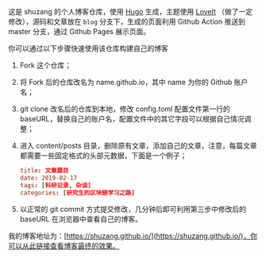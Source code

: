 这是 shuzang 的个人博客仓库，使用 [Hugo](https://gohugo.io/) 生成，主题使用 [LoveIt](https://github.com/dillonzq/LoveIt) （做了一定修改），源码和文章放在 `blog` 分支下，生成的页面利用 Github Action 推送到 master 分支，通过 Github Pages 展示页面。

你可以通过以下步骤快速使用该仓库构建自己的博客

1. Fork 这个仓库；

2. 将 Fork 后的仓库改名为 name.github.io，其中 name 为你的 Github 账户名；

3. git clone 改名后的仓库到本地，修改 config.toml 配置文件第一行的 baseURL，替换自己的账户名，配置文件中的其它字段可以根据自己情况调整；

4. 进入 content/posts 目录，删除原有文章，添加自己的文章，注意，每篇文章都需要一些固定格式的头部元数据，下面是一个例子；

   ```toml
   title: 文章题目
   date: 2019-02-17
   tags: [科研记录, 杂谈]
   categories: [研究生的区块链学习之路]
   ```

5. 以正常的 git commit 方式提交修改，几分钟后即可利用第三步中修改后的 baseURL 在浏览器中查看自己的博客。

我的博客地址为：[https://shuzang.github.io/](https://shuzang.github.io/)，你可以从此链接查看博客最终的效果。

